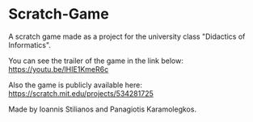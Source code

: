 # Scratch-Game
A scratch game made as a project for the university class "Didactics of Informatics".

You can see the trailer of the game in the link below:
https://youtu.be/lHIE1KmeR6c

Also the game is publicly available here:
https://scratch.mit.edu/projects/534281725

Made by Ioannis Stilianos and Panagiotis Karamolegkos.
